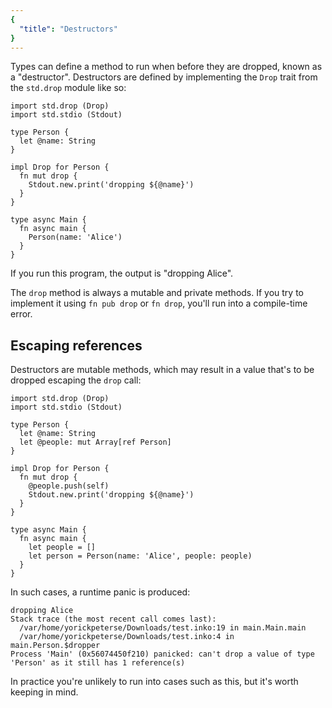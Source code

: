 ```yaml
---
{
  "title": "Destructors"
}
---
```


Types can define a method to run when before they are dropped, known as a
"destructor". Destructors are defined by implementing the `Drop` trait from the
`std.drop` module like so:

```inko
import std.drop (Drop)
import std.stdio (Stdout)

type Person {
  let @name: String
}

impl Drop for Person {
  fn mut drop {
    Stdout.new.print('dropping ${@name}')
  }
}

type async Main {
  fn async main {
    Person(name: 'Alice')
  }
}
```

If you run this program, the output is "dropping Alice".

The `drop` method is always a mutable and private methods. If you try to
implement it using `fn pub drop` or `fn drop`, you'll run into a compile-time
error.

## Escaping references

Destructors are mutable methods, which may result in a value that's to be
dropped escaping the `drop` call:

```inko
import std.drop (Drop)
import std.stdio (Stdout)

type Person {
  let @name: String
  let @people: mut Array[ref Person]
}

impl Drop for Person {
  fn mut drop {
    @people.push(self)
    Stdout.new.print('dropping ${@name}')
  }
}

type async Main {
  fn async main {
    let people = []
    let person = Person(name: 'Alice', people: people)
  }
}
```

In such cases, a runtime panic is produced:

```
dropping Alice
Stack trace (the most recent call comes last):
  /var/home/yorickpeterse/Downloads/test.inko:19 in main.Main.main
  /var/home/yorickpeterse/Downloads/test.inko:4 in main.Person.$dropper
Process 'Main' (0x56074450f210) panicked: can't drop a value of type 'Person' as it still has 1 reference(s)
```

In practice you're unlikely to run into cases such as this, but it's worth
keeping in mind.
